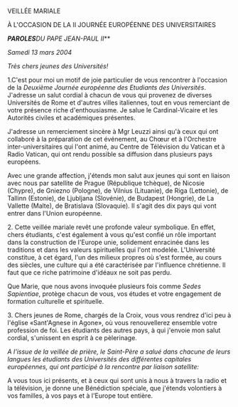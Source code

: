 VEILLÉE MARIALE

À L'OCCASION DE LA II JOURNÉE EUROPÉENNE DES UNIVERSITAIRES

***PAROLES**DU PAPE JEAN-PAUL II***

*Samedi 13 mars 2004*

*Très chers jeunes des Universités!*

1.C'est pour moi un motif de joie particulier de vous rencontrer à l'occasion de la *Deuxième Journée européenne des Etudiants des Universités*. J'adresse un salut cordial à chacun de vous qui provenez de diverses Universités de Rome et d'autres villes italiennes, tout en vous remerciant de votre présence riche d'enthousiasme. Je salue le Cardinal-Vicaire et les Autorités civiles et académiques présentes.

J'adresse un remerciement sincère à Mgr Leuzzi ainsi qu'à ceux qui ont collaboré à la préparation de cet événement, au Chœur et à l'Orchestre inter-universitaires qui l'ont animé, au Centre de Télévision du Vatican et à Radio Vatican, qui ont rendu possible sa diffusion dans plusieurs pays européens.

Avec une grande affection, j'étends mon salut aux jeunes qui sont en liaison avec nous par satellite de Prague (République tchèque), de Nicosie (Chypre), de Gniezno (Pologne), de Vilnius (Lituanie), de Riga (Lettonie), de Tallinn (Estonie), de Ljubljana (Slovénie), de Budapest (Hongrie), de La Vallette (Malte), de Bratislava (Slovaquie). Il s'agit des dix pays qui vont entrer dans l'Union européenne.

2\. Cette veillée mariale revêt une profonde valeur symbolique. En effet, chers étudiants, c'est également à vous qu'est confié un rôle important dans la construction de l'Europe unie, solidement enracinée dans les traditions et dans les valeurs spirituelles qui l'ont modelée. L'Université constitue, à cet égard, l'un des milieux propres où s'est formée, au cours des siècles, une culture qui a été caractérisée par l'influence chrétienne. Il faut que ce riche patrimoine d'idéaux ne soit pas perdu.

Que Marie, que nous avons invoquée plusieurs fois comme *Sedes Sapientiae*, protège chacun de vous, vos études et votre engagement de formation culturelle et spirituelle.

3\. Chers jeunes de Rome, chargés de la Croix, vous vous rendrez d'ici peu à l'église «Sant'Agnese in Agone», où vous renouvellerez ensemble votre profession de foi. Les étudiants des autres pays, à qui j'envoie mon salut cordial, s'unissent en esprit à ce pèlerinage.

*A l'issue de la veillée de prière, le Saint-Père a salué dans chacune de leurs langues les étudiants des Universités des différentes capitales européennes, qui ont participé à la rencontre par liaison satellite:*

A vous tous ici présents, et à ceux qui sont unis à nous à travers la radio et la télévision, je donne une Bénédiction spéciale, que j'étends volontiers à vos familles, à vos pays et à l'Europe tout entière.